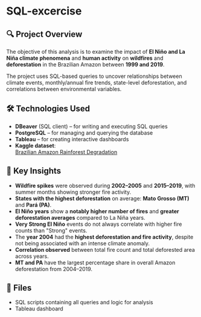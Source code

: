 # SQL-excercise
## 🔍 Project Overview

The objective of this analysis is to examine the impact of **El Niño and La Niña climate phenomena** and **human activity** on **wildfires** and **deforestation** in the Brazilian Amazon between **1999 and 2019**.

The project uses SQL-based queries to uncover relationships between climate events, monthly/annual fire trends, state-level deforestation, and correlations between environmental variables.

## 🛠️ Technologies Used

- **DBeaver** (SQL client) – for writing and executing SQL queries  
- **PostgreSQL** – for managing and querying the database  
- **Tableau** – for creating interactive dashboards  
- **Kaggle dataset**:  
  [Brazilian Amazon Rainforest Degradation](https://www.kaggle.com/datasets/mbogernetto/brazilian-amazon-rainforest-degradation)

## 📌 Key Insights

- **Wildfire spikes** were observed during **2002–2005** and **2015–2019**, with summer months showing stronger fire activity.
- **States with the highest deforestation** on average: **Mato Grosso (MT)** and **Pará (PA)**.
- **El Niño years** show a **notably higher number of fires** and **greater deforestation averages** compared to La Niña years.
- **Very Strong El Niño** events do not always correlate with higher fire counts than "Strong" events.
- The **year 2004** had the **highest deforestation and fire activity**, despite not being associated with an intense climate anomaly.
- **Correlation observed** between total fire count and total deforested area across years.
- **MT and PA** have the largest percentage share in overall Amazon deforestation from 2004–2019.

## 📁 Files

- SQL scripts containing all queries and logic for analysis
- Tableau dashboard
